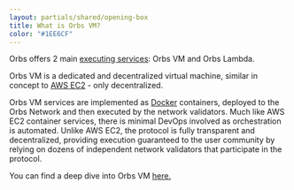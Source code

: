 ```yaml
---
layout: partials/shared/opening-box
title: What is Orbs VM?
color: "#1EE6CF"
---
```


Orbs offers 2 main [executing services](https://inquisitive-brigadeiros-d00a52.netlify.app/execution-services/): Orbs VM and Orbs Lambda.

Orbs VM is a dedicated and decentralized virtual machine, similar in concept to [AWS EC2](https://aws.amazon.com/ec2/) - only decentralized.

Orbs VM services are implemented as [Docker](https://www.docker.com/) containers, deployed to the Orbs Network and then executed by the network validators. Much like AWS EC2 container services, there is minimal DevOps involved as orchestration is automated. Unlike AWS EC2, the protocol is fully transparent and decentralized, providing execution guaranteed to the user community by relying on dozens of independent network validators that participate in the protocol.

You can find a deep dive into Orbs VM [here.](https://inquisitive-brigadeiros-d00a52.netlify.app/blog/deep-dive-to-orbs-vm/)
